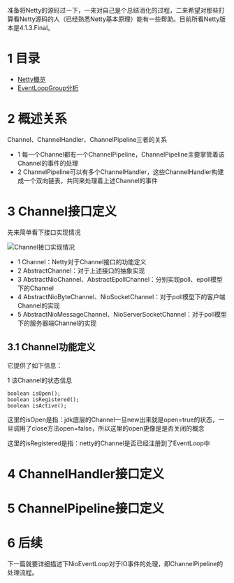 准备将Netty的源码过一下，一来对自己是个总结消化的过程，二来希望对那些打算看Netty源码的人（已经熟悉Netty基本原理）能有一些帮助。目前所看Netty版本是4.1.3.Final。

# 1 目录

-	[Netty概览](http://my.oschina.net/pingpangkuangmo/blog/734051)
-	[EventLoopGroup分析](http://my.oschina.net/pingpangkuangmo/blog/742929)


# 2 概述关系

Channel、ChannelHandler、ChannelPipeline三者的关系

-	1 每一个Channel都有一个ChannelPipeline，ChannelPipeline主要掌管着该Channel的事件的处理
-	2 ChannelPipeline可以有多个ChannelHandler，这些ChannelHandler构建成一个双向链表，共同来处理着上述Channel的事件

# 3 Channel接口定义

先来简单看下接口实现情况

![Channel接口实现情况](https://static.oschina.net/uploads/img/201609/16092132_VE04.png "Channel接口实现情况")

-	1 Channel：Netty对于Channel接口的功能定义
-	2 AbstractChannel：对于上述接口的抽象实现
-	3 AbstractNioChannel、AbstractEpollChannel：分别实现poll、epoll模型下的Channel
-	4 AbstractNioByteChannel、NioSocketChannel：对于poll模型下的客户端Channel的实现
-	5 AbstractNioMessageChannel、NioServerSocketChannel：对于poll模型下的服务器端Channel的实现

## 3.1 Channel功能定义

它提供了如下信息：

1 该Channel的状态信息

	boolean isOpen();
	boolean isRegistered();
	boolean isActive();

这里的isOpen是指：jdk底层的Channel一旦new出来就是open=true的状态，一旦调用了close方法open=false，所以这里的open更像是是否关闭的概念

这里的isRegistered是指：netty的Channel是否已经注册到了EventLoop中


# 4 ChannelHandler接口定义

# 5 ChannelPipeline接口定义

# 6 后续

下一篇就要详细描述下NioEventLoop对于IO事件的处理，即ChannelPipeline的处理流程。
